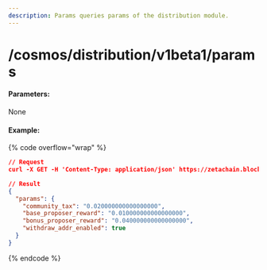 ```yaml
---
description: Params queries params of the distribution module.
---
```


# /cosmos/distribution/v1beta1/params

#### **Parameters:**

None

#### Example:

{% code overflow="wrap" %}
```json
// Request
curl -X GET -H 'Content-Type: application/json' https://zetachain.blockpi.network/lcd/v1/<your-api-key>/cosmos/distribution/v1beta1/params

// Result
{
  "params": {
    "community_tax": "0.020000000000000000",
    "base_proposer_reward": "0.010000000000000000",
    "bonus_proposer_reward": "0.040000000000000000",
    "withdraw_addr_enabled": true
  }
}
```
{% endcode %}
